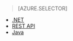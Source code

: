> [AZURE.SELECTOR]
- [.NET](/documentation/articles/media-services-dotnet-configure-asset-delivery-policy/)
- [REST API](/documentation/articles/media-services-rest-configure-asset-delivery-policy/)
- [Java](https://github.com/southworkscom/azure-sdk-for-media-services-java-samples)